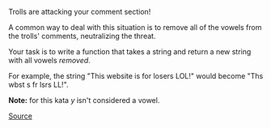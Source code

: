 Trolls are attacking your comment section!

A common way to deal with this situation is to remove all of the vowels from the trolls' comments, neutralizing the threat.

Your task is to write a function that takes a string and return a new string with all vowels *removed*.

For example, the string "This website is for losers LOL!" would become "Ths wbst s fr lsrs LL!".

**Note:** for this kata *y* isn't considered a vowel.

[Source](https://www.codewars.com/kata/52fba66badcd10859f00097e)
